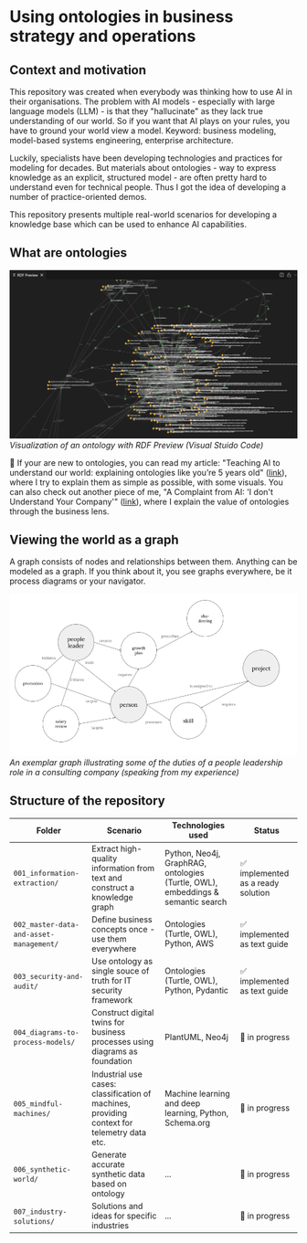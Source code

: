 
# Using ontologies in business strategy and operations


## Context and motivation

This repository was created when everybody was thinking how to use AI in their organisations. The problem with AI models - especially with large language models (LLM) - is that they "hallucinate" as they lack true understanding of our world. So if you want that AI plays on your rules, you have to ground your world view a model. Keyword: business modeling, model-based systems engineering, enterprise architecture.

Luckily, specialists have been developing technologies and practices for modeling for decades. But materials about ontologies - way to express knowledge as an explicit, structured model - are often pretty hard to understand even for technical people. Thus I got the idea of developing a number of practice-oriented demos.

This repository presents multiple real-world scenarios for developing a knowledge base which can be used to enhance AI capabilities.

## What are ontologies

![alt text](001_information-extraction/content/ontology_bizrisk.png)
*Visualization of an ontology with RDF Preview (Visual Stuido Code)*

📖 If your are new to ontologies, you can read my article: "Teaching AI to understand our world: explaining ontologies like you’re 5 years old" ([link](https://medium.com/ai-advances/teaching-ai-understand-our-world-explaining-ontologies-like-you-are-5-years-old-4e5653b5fcb1)), where I try to explain them as simple as possible, with some visuals. You can also check out another piece of me, "A Complaint from AI: 'I don\'t Understand Your Company'" ([link](https://medium.com/analysts-corner/a-complaint-from-ai-i-dont-understand-your-company-8314e39a2072)), where I explain the value of ontologies through the business lens.

## Viewing the world as a graph

A graph consists of nodes and relationships between them. Anything can be modeled as a graph. If you think about it, you see graphs everywhere, be it process diagrams or your navigator.

![alt text](001_information-extraction/content/example_ontology_teamlead.png)
_An exemplar graph illustrating some of the duties of a people leadership role in a consulting company (speaking from my experience)_


## Structure of the repository

| Folder      | Scenario |  Technologies used | Status |
| ----------- | ----------- | ------------- | ------------- |
| `001_information-extraction/` | Extract high-quality information from text and construct a knowledge graph | Python, Neo4j, GraphRAG, ontologies (Turtle, OWL), embeddings & semantic search | ✅ implemented as a ready solution |
| `002_master-data-and-asset-management/` | Define business concepts once - use them everywhere | Ontologies (Turtle, OWL), Python, AWS | ✅ implemented as text guide |
| `003_security-and-audit/` | Use ontology as single souce of truth for IT security framework | Ontologies (Turtle, OWL), Python, Pydantic | ✅ implemented as text guide |
| `004_diagrams-to-process-models/` | Construct digital twins for business processes using diagrams as foundation | PlantUML, Neo4j | 🚧 in progress |
| `005_mindful-machines/` | Industrial use cases: classification of machines, providing context for telemetry data etc. | Machine learning and deep learning, Python, Schema.org | 🚧 in progress |
| `006_synthetic-world/` | Generate accurate synthetic data based on ontology | ... | 🚧 in progress |
| `007_industry-solutions/` | Solutions and ideas for specific industries | ... | 🚧 in progress |

